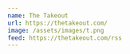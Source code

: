 ```yaml
---
name: The Takeout
url: https://thetakeout.com/
image: /assets/images/t.png
feed: https://thetakeout.com/rss
---
```

